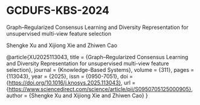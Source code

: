 # GCDUFS-KBS-2024
Graph–Regularized Consensus Learning and Diversity Representation for unsupervised multi-view feature selection

Shengke Xu and Xijiong Xie and Zhiwen Cao

@article{XU2025113043,
title = {Graph–Regularized Consensus Learning and Diversity Representation for unsupervised multi-view feature selection},
journal = {Knowledge-Based Systems},
volume = {311},
pages = {113043},
year = {2025},
issn = {0950-7051},
doi = {https://doi.org/10.1016/j.knosys.2025.113043},
url = {https://www.sciencedirect.com/science/article/pii/S0950705125000905},
author = {Shengke Xu and Xijiong Xie and Zhiwen Cao}
}
